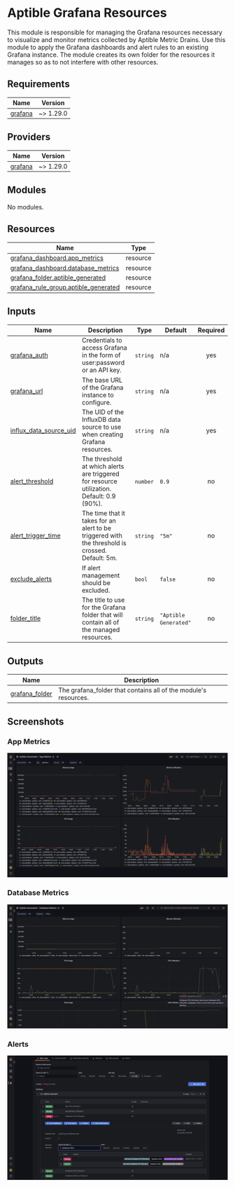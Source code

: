 # Aptible Grafana Resources

This module is responsible for managing the Grafana resources necessary to
visualize and monitor metrics collected by Aptible Metric Drains. Use this
module to apply the Grafana dashboards and alert rules to an existing Grafana
instance. The module creates its own folder for the resources it manages so as
to not interfere with other resources.

<!-- BEGIN_TF_DOCS -->
## Requirements

| Name | Version |
|------|---------|
| <a name="requirement_grafana"></a> [grafana](#requirement\_grafana) | ~> 1.29.0 |

## Providers

| Name | Version |
|------|---------|
| <a name="provider_grafana"></a> [grafana](#provider\_grafana) | ~> 1.29.0 |

## Modules

No modules.

## Resources

| Name | Type |
|------|------|
| [grafana_dashboard.app_metrics](https://registry.terraform.io/providers/grafana/grafana/latest/docs/resources/dashboard) | resource |
| [grafana_dashboard.database_metrics](https://registry.terraform.io/providers/grafana/grafana/latest/docs/resources/dashboard) | resource |
| [grafana_folder.aptible_generated](https://registry.terraform.io/providers/grafana/grafana/latest/docs/resources/folder) | resource |
| [grafana_rule_group.aptible_generated](https://registry.terraform.io/providers/grafana/grafana/latest/docs/resources/rule_group) | resource |

## Inputs

| Name | Description | Type | Default | Required |
|------|-------------|------|---------|:--------:|
| <a name="input_grafana_auth"></a> [grafana\_auth](#input\_grafana\_auth) | Credentials to access Grafana in the form of user:password or an API key. | `string` | n/a | yes |
| <a name="input_grafana_url"></a> [grafana\_url](#input\_grafana\_url) | The base URL of the Grafana instance to configure. | `string` | n/a | yes |
| <a name="input_influx_data_source_uid"></a> [influx\_data\_source\_uid](#input\_influx\_data\_source\_uid) | The UID of the InfluxDB data source to use when creating Grafana resources. | `string` | n/a | yes |
| <a name="input_alert_threshold"></a> [alert\_threshold](#input\_alert\_threshold) | The threshold at which alerts are triggered for resource utilization. Default: 0.9 (90%). | `number` | `0.9` | no |
| <a name="input_alert_trigger_time"></a> [alert\_trigger\_time](#input\_alert\_trigger\_time) | The time that it takes for an alert to be triggered with the threshold is crossed. Default: 5m. | `string` | `"5m"` | no |
| <a name="input_exclude_alerts"></a> [exclude\_alerts](#input\_exclude\_alerts) | If alert management should be excluded. | `bool` | `false` | no |
| <a name="input_folder_title"></a> [folder\_title](#input\_folder\_title) | The title to use for the Grafana folder that will contain all of the managed resources. | `string` | `"Aptible Generated"` | no |

## Outputs

| Name | Description |
|------|-------------|
| <a name="output_grafana_folder"></a> [grafana\_folder](#output\_grafana\_folder) | The grafana\_folder that contains all of the module's resources. |
<!-- END_TF_DOCS -->

## Screenshots

### App Metrics

![App Dashboard](./screenshots/app-dashboard.png)

### Database Metrics

![Database Dashboard](./screenshots/database-dashboard.png)

### Alerts

![Alerts](./screenshots/alert-rules.png)
